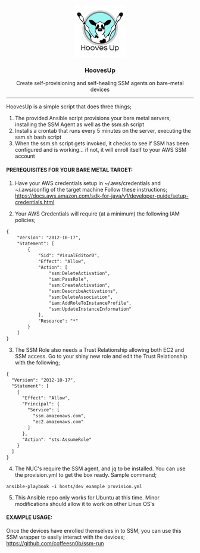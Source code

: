 <p align="center">
  <img alt="HoovesUp Logo" src="hoovesupicon.png" height="140" />
  <h3 align="center">HoovesUp</h3>
  <p align="center">Create self-provisioning and self-healing SSM agents on bare-metal devices</p>
</p>

-------------------------------------------

HoovesUp is a simple script that does three things;
1. The provided Ansible script provisions your bare metal servers, installing the SSM Agent as well as the ssm.sh script
2. Installs a crontab that runs every 5 minutes on the server, executing the ssm.sh bash script
3. When the ssm.sh script gets invoked, it checks to see if SSM has been configured and is working... if not, it will enroll itself to your AWS SSM account

#### PREREQUISITES FOR YOUR BARE METAL TARGET:

1. Have your AWS credentials setup in ~/.aws/credentials and ~/.aws/config of the target machine
Follow these instructions; https://docs.aws.amazon.com/sdk-for-java/v1/developer-guide/setup-credentials.html

2. Your AWS Credentials will require (at a minimum) the following IAM policies;

```
{
    "Version": "2012-10-17",
    "Statement": [
        {
            "Sid": "VisualEditor0",
            "Effect": "Allow",
            "Action": [
                "ssm:DeleteActivation",
                "iam:PassRole",
                "ssm:CreateActivation",
                "ssm:DescribeActivations",
                "ssm:DeleteAssociation",
                "iam:AddRoleToInstanceProfile",
                "ssm:UpdateInstanceInformation"
            ],
            "Resource": "*"
        }
    ]
}
```

3. The SSM Role also needs a Trust Relationship allowing both EC2 and SSM access. Go to your shiny new role and edit the Trust Relationship with the following;

```
{
  "Version": "2012-10-17",
  "Statement": [
    {
      "Effect": "Allow",
      "Principal": {
        "Service": [
          "ssm.amazonaws.com",
          "ec2.amazonaws.com"
        ]
      },
      "Action": "sts:AssumeRole"
    }
  ]
}
```

4. The NUC's require the SSM agent, and jq to be installed. You can use the provision.yml to get the box ready.
Sample command;

```
ansible-playbook -i hosts/dev_example provision.yml
```

5. This Ansible repo only works for Ubuntu at this time. Minor modifications should allow it to work on other Linux OS's

#### EXAMPLE USAGE:

Once the devices have enrolled themselves in to SSM, you can use this SSM wrapper to easily interact with the devices;
https://github.com/coffeesn0b/ssm-run
